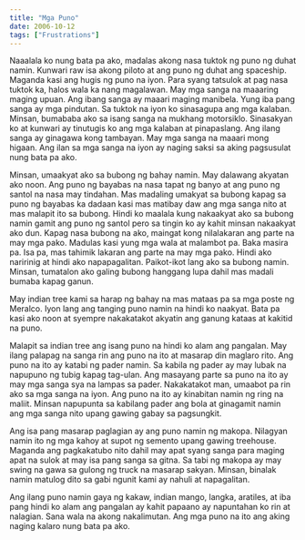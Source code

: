 ```yaml
---
title: "Mga Puno"
date: 2006-10-12
tags: ["Frustrations"]
---
```


Naaalala ko nung bata pa ako, madalas akong nasa tuktok ng puno ng duhat namin. Kunwari raw isa akong piloto at ang puno ng duhat ang spaceship. Maganda kasi ang hugis ng puno na iyon. Para syang tatsulok at pag nasa tuktok ka, halos wala ka nang magalawan. May mga sanga na maaaring maging upuan. Ang ibang sanga ay maaari maging manibela. Yung iba pang sanga ay mga pindutan. Sa tuktok na iyon ko sinasagupa ang mga kalaban. Minsan, bumababa ako sa isang sanga na mukhang motorsiklo. Sinasakyan ko at kunwari ay tinutugis ko ang mga kalaban at pinapaslang. Ang ilang sanga ay ginagawa kong tambayan. May mga sanga na maaari mong higaan. Ang ilan sa mga sanga na iyon ay naging saksi sa aking pagsusulat nung bata pa ako.

Minsan, umaakyat ako sa bubong ng bahay namin. May dalawang akyatan ako noon. Ang puno ng bayabas na nasa tapat ng banyo at ang puno ng santol na nasa may tindahan. Mas madaling umakyat sa bubong kapag sa puno ng bayabas ka dadaan kasi mas matibay daw ang mga sanga nito at mas malapit ito sa bubong. Hindi ko maalala kung nakaakyat ako sa bubong namin gamit ang puno ng santol pero sa tingin ko ay kahit minsan nakaakyat ako dun. Kapag nasa bubong na ako, maingat kong nilalakaran ang parte na may mga pako. Madulas kasi yung mga wala at malambot pa. Baka masira pa. Isa pa, mas tahimik lakaran ang parte na may mga pako. Hindi ako naririnig at hindi ako napapagalitan. Paikot-ikot lang ako sa bubong namin. Minsan, tumatalon ako galing bubong hanggang lupa dahil mas madali bumaba kapag ganun.

May indian tree kami sa harap ng bahay na mas mataas pa sa mga poste ng Meralco. Iyon lang ang tanging puno namin na hindi ko naakyat. Bata pa kasi ako noon at syempre nakakatakot akyatin ang ganung kataas at kakitid na puno.

Malapit sa indian tree ang isang puno na hindi ko alam ang pangalan. May ilang palapag na sanga rin ang puno na ito at masarap din maglaro rito. Ang puno na ito ay katabi ng pader namin. Sa kabila ng pader ay may lubak na napupuno ng tubig kapag tag-ulan. Ang masayang parte sa puno na ito ay may mga sanga sya na lampas sa pader. Nakakatakot man, umaabot pa rin ako sa mga sanga na iyon. Ang puno na ito ay kinabitan namin ng ring na maliit. Minsan napupunta sa kabilang pader ang bola at ginagamit namin ang mga sanga nito upang gawing gabay sa pagsungkit.

Ang isa pang masarap paglagian ay ang puno namin ng makopa. Nilagyan namin ito ng mga kahoy at supot ng semento upang gawing treehouse. Maganda ang pagkakatubo nito dahil may apat syang sanga para maging apat na sulok at may isa pang sanga sa gitna. Sa tabi ng makopa ay may swing na gawa sa gulong ng truck na masarap sakyan. Minsan, binalak namin matulog dito sa gabi ngunit kami ay nahuli at napagalitan.

Ang ilang puno namin gaya ng kakaw, indian mango, langka, aratiles, at iba pang hindi ko alam ang pangalan ay kahit papaano ay napuntahan ko rin at nalagian.  Sana wala na akong nakalimutan.  Ang mga puno na ito ang aking naging kalaro nung bata pa ako.